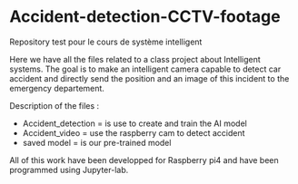 # Accident-detection-CCTV-footage
Repository test pour le cours de système intelligent

Here we have all the files related to a class project about  Intelligent systems.
The goal is to make an intelligent camera capable to detect car accident 
and directly send the position and an image of this incident to the emergency departement.

Description of the files :

- Accident_detection = is use to create and train the AI model
- Accident_video = use the raspberry cam to detect accident
- saved model = is our pre-trained model

All of this work have been developped for Raspberry pi4 and have been programmed using Jupyter-lab.
